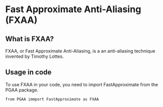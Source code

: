 # Fast Approximate Anti-Aliasing (FXAA)

## What is FXAA?

FXAA, or Fast Approximate Anti-Aliasing, is a an anti-aliasing technique invented by Timothy Lottes.

## Usage in code

To use FXAA in your code, you need to import FastApproximate from the PGAA package.

```
from PGAA immport FastApproximate as FXAA
```